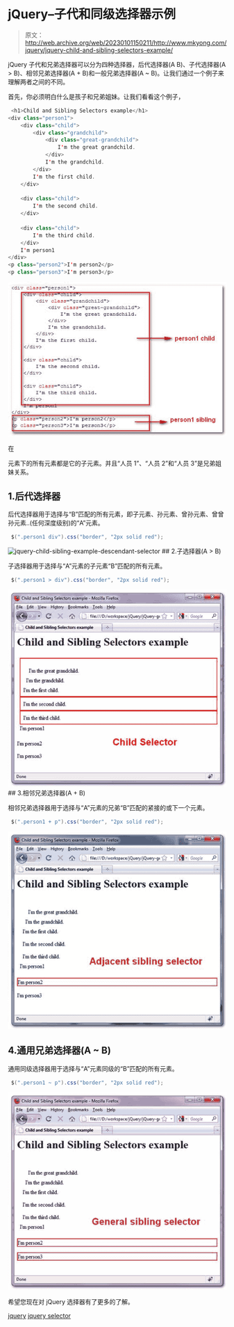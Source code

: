 # jQuery–子代和同级选择器示例

> 原文：<http://web.archive.org/web/20230101150211/http://www.mkyong.com/jquery/jquery-child-and-sibling-selectors-example/>

jQuery 子代和兄弟选择器可以分为四种选择器，后代选择器(A B)、子代选择器(A > B)、相邻兄弟选择器(A + B)和一般兄弟选择器(A ~ B)。让我们通过一个例子来理解两者之间的不同。

首先，你必须明白什么是孩子和兄弟姐妹。让我们看看这个例子，

```java
 <h1>Child and Sibling Selectors example</h1>
<div class="person1">
	<div class="child">
		<div class="grandchild">
			<div class="great-grandchild">
				I'm the great grandchild.
			</div>
			I'm the grandchild.
		</div>
		I'm the first child.
	</div>

	<div class="child">
		I'm the second child.
	</div>

	<div class="child">
		I'm the third child.
	</div>
	I'm person1
</div>
<p class="person2">I'm person2</p>
<p class="person3">I'm person3</p> 
```

![jquery-child-sibling-example](img/c883ff40f4d9793c947e9c1fdbe0046d.png "jquery-child-sibling-example-1")

在

元素下的所有元素都是它的子元素。并且“人员 1”、“人员 2”和“人员 3”是兄弟姐妹关系。

## 1.后代选择器

后代选择器用于选择与“B”匹配的所有元素，即子元素、孙元素、曾孙元素、曾曾孙元素..(任何深度级别)的“A”元素。

```java
 $(".person1 div").css("border", "2px solid red"); 
```

![jquery-child-sibling-example-descendant-selector](img/c2ae615e005adee4584334c61a67d242.png "jquery-child-sibling-example-descendant-selector") ## 2.子选择器(A > B)

子选择器用于选择与“A”元素的子元素“B”匹配的所有元素。

```java
 $(".person1 > div").css("border", "2px solid red"); 
```

![jquery-child-sibling-example-child-selector](img/3f7d0919f6a1f2e080f69ea38728bf9b.png "jquery-child-sibling-example-child-selector") ## 3.相邻兄弟选择器(A + B)

相邻兄弟选择器用于选择与“A”元素的兄弟“B”匹配的紧接的或下一个元素。

```java
 $(".person1 + p").css("border", "2px solid red"); 
```

![jquery-child-sibling-example-Adjacent-sibling](img/d6971fe9adb03035b0dbe60fb724bc2d.png "jquery-child-sibling-example-Adjacent-sibling")

## 4.通用兄弟选择器(A ~ B)

通用同级选择器用于选择与“A”元素同级的“B”匹配的所有元素。

```java
 $(".person1 ~ p").css("border", "2px solid red"); 
```

![jquery-child-sibling-example-general-sibling](img/984686fd8a9219a8f18c70cc0eed9fc4.png "jquery-child-sibling-example-general-sibling")

希望您现在对 jQuery 选择器有了更多的了解。

[jquery](http://web.archive.org/web/20190310101151/http://www.mkyong.com/tag/jquery/) [jquery selector](http://web.archive.org/web/20190310101151/http://www.mkyong.com/tag/jquery-selector/)







